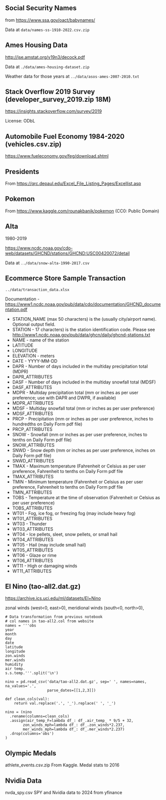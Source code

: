 ## Social Security Names

from https://www.ssa.gov/oact/babynames/

Data at `data/names-ss-1910-2022.csv.zip`

## Ames Housing Data 

http://jse.amstat.org/v19n3/decock.pdf

Data at ``./data/ames-housing-dataset.zip``

Weather data for those years at ``../data/asos-ames-2007-2010.txt``

## Stack Overflow 2019 Survey (developer_survey_2019.zip 18M)

https://insights.stackoverflow.com/survey/2019

License: ODbL

## Automobile Fuel Economy 1984-2020 (vehicles.csv.zip)

https://www.fueleconomy.gov/feg/download.shtml

## Presidents

From https://qrc.depaul.edu/Excel_File_Listing_Pages/Excellist.asp

## Pokemon

From https://www.kaggle.com/rounakbanik/pokemon (CC0: Public Domain)

## Alta

1980-2019

https://www.ncdc.noaa.gov/cdo-web/datasets/GHCND/stations/GHCND:USC00420072/detail

 Data at ``../data/snow-alta-1990-2017.csv``

 ## Ecommerce Store Sample Transaction

 ``../data/transaction_data.xlsx``

 Documentation - https://www1.ncdc.noaa.gov/pub/data/cdo/documentation/GHCND_documentation.pdf


 * STATION_NAME (max 50 characters) is the (usually city/airport name). Optional
 output field.
 * STATION - 17 characters) is the station identification code. Please see
 http://www1.ncdc.noaa.gov/pub/data/ghcn/daily/ghcnd-stations.txt
 * NAME - name of the station
 * LATITUDE
 * LONGITUDE
 * ELEVATION - meters
 * DATE - YYYY-MM-DD
 * DAPR - Number of days included in the multiday precipitation total (MDPR)
 * DAPR_ATTRIBUTES
 * DASF - Number of days included in the multiday snowfall total (MDSF)
 * DASF_ATTRIBUTES 
 * MDPR -  Multiday precipitation total (mm or inches as per user preference; use with DAPR and DWPR, if
 available)
 * MDPR_ATTRIBUTES
 * MDSF - Multiday snowfall total (mm or inches as per user preference)
 * MDSF_ATTRIBUTES
 * PRCP - Precipitation (mm or inches as per user preference, inches to hundredths on Daily Form pdf file)
 * PRCP_ATTRIBUTES 
 * SNOW -  Snowfall (mm or inches as per user preference, inches to tenths on Daily Form pdf file)
 * SNOW_ATTRIBUTES
 * SNWD -  Snow depth (mm or inches as per user preference, inches on Daily Form pdf file)
 * SNWD_ATTRIBUTES
 * TMAX - Maximum temperature (Fahrenheit or Celsius as per user preference, Fahrenheit to tenths on
 Daily Form pdf file
 * TMAX_ATTRIBUTES 
 * TMIN - Minimum temperature (Fahrenheit or Celsius as per user preference, Fahrenheit to tenths on
 Daily Form pdf file
 * TMIN_ATTRIBUTES
 * TOBS - Temperature at the time of observation (Fahrenheit or Celsius as per user preference)
 * TOBS_ATTRIBUTES
 * WT01 - Fog, ice fog, or freezing fog (may include heavy fog)
 * WT01_ATTRIBUTES
 * WT03 - Thunder
 * WT03_ATTRIBUTES
 * WT04 - Ice pellets, sleet, snow pellets, or small hail
 * WT04_ATTRIBUTES
 * WT05 -  Hail (may include small hail)
 * WT05_ATTRIBUTES
 * WT06 - Glaze or rime
 * WT06_ATTRIBUTES
 * WT11 -  High or damaging winds
 * WT11_ATTRIBUTES

## El Nino (tao-all2.dat.gz)

https://archive.ics.uci.edu/ml/datasets/El+Nino

 zonal winds (west<0, east>0), meridional winds (south<0, north>0),

```
# Data transformation from previous notebook
# col names in tao-all2.col from website
names = '''obs
year
month
day
date
latitude
longitude
zon.winds
mer.winds
humidity
air temp.
s.s.temp.'''.split('\n')

nino = pd.read_csv('data/tao-all2.dat.gz', sep=' ', names=names, na_values='.', 
                   parse_dates=[[1,2,3]])

def clean_cols(val):
    return val.replace('.', '_').replace(' ', '_')

nino = (nino
  .rename(columns=clean_cols)
  .assign(air_temp_F=lambda df_: df_.air_temp_ * 9/5 + 32,
        zon_winds_mph=lambda df_: df_.zon_winds*2.237,
        mer_winds_mph=lambda df_: df_.mer_winds*2.237)
  .drop(columns='obs')
)
```

## Olympic Medals

athlete_events.csv.zip From Kaggle. Medal stats to 2016

## Nvidia Data

nvda_spy.csv SPY and Nvidia data to 2024 from yfinance
